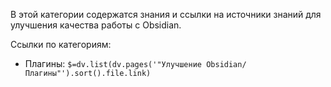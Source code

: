 В этой категории содержатся знания и ссылки на источники знаний для улучшения качества работы с Obsidian.

Ссылки по категориям:
 - Плагины: `$=dv.list(dv.pages('"Улучшение Obsidian/Плагины"').sort().file.link)`